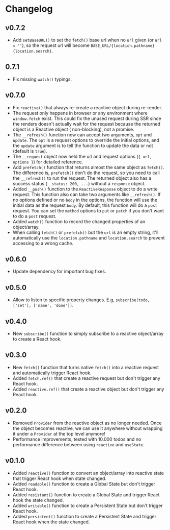 # Changelog

## v0.7.2

- Add `setBaseURL()` to set the `fetch()` base url when no `url` given (or `url = ''`), so the request url will
  become `BASE_URL/{location.pathname}{location.search}`.

## 0.7.1

- Fix missing `watch()` typings.

## v0.7.0

- Fix `reactive()` that always re-create a reactive object during re-render.
- The request only happens in browser or any environment where `window.fetch` exist. This could fix the unused request
  during SSR since the renders doesn't actually wait for the request because the returned object is a Reactive object (
  non-blocking), not a promise.
- The `__refresh()` function now can accept two arguments, `opt` and `update`. The `opt` is a request options to
  override the initial options, and the `update` argument is to tell the function to update the data or not (default
  is `true`).
- The `__request` object now held the url and request options (`{ url, options }`) for detailed reference.
- Add `prefetch()` function that returns almost the same object as `fetch()`. The difference is, `prefetch()` don't
  do the request, so you need to call the `__refresh()` to run the request. The returned object also has a success
  status (`__status: 200, ...`) without a `response` object.
- Added `__push()` function to the `ReactiveResponse` object to do a write request. This function also can take two
  arguments like `__refresh()`. If no options defined or no `body` in the options, the function will use the initial
  data as the request `body`. By default, this function will do a `post` request. You can set the `method` options
  to `put` or `patch` if you don't want to do a `post` request.
- Added `watch()` function to record the changed properties of an object/array.
- When calling `fetch()` or `prefetch()` but the `url` is an empty string, it'll automatically use
  the `location.pathname` and `location.search` to prevent accessing to a wrong cache.

## v0.6.0

- Update dependency for important bug fixes.

## v0.5.0

- Allow to listen to specific property changes. E.g, `subscribe(todo, ['set'], ['name', 'done'])`.

## v0.4.0

- New `subscribe()` function to simply subscribe to a reactive object/array to create a React hook.

## v0.3.0

- New `fetch()` function that turns native `fetch()` into a reactive request and automatically trigger React hook.
- Added `fetch.ref()` that create a reactive request but don't trigger any React hook.
- Added `reactive.ref()` that create a reactive object but don't trigger any React hook.

## v0.2.0

- Removed `Provider` from the reactive object as no longer needed. Once the object becomes reactive, we can use it
  anywhere without wrapping it under a `Provider` at the top level anymore!
- Performance improvements, tested with 10.000 todos and no performance difference between using `reactive`
  and `useState`.

## v0.1.0

- Added `reactive()` function to convert an object/array into reactive state that trigger React hook when state changed.
- Added `readable()` function to create a Global State but don't trigger React hook.
- Added `resistant()` function to create a Global State and trigger React hook the state changed.
- Added `writable()` function to create a Persistent State but don't trigger React hook.
- Added `persistent()` function to create a Persistent State and trigger React hook when the state changed.
